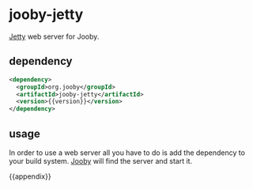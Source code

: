 # jooby-jetty

[Jetty](https://www.eclipse.org/jetty) web server for Jooby.

## dependency

```xml
<dependency>
  <groupId>org.jooby</groupId>
  <artifactId>jooby-jetty</artifactId>
  <version>{{version}}</version>
</dependency>
```

## usage

In order to use a web server all you have to do is add the dependency to your build system.
[Jooby]({{site}}) will find the server and start it.


{{appendix}}
